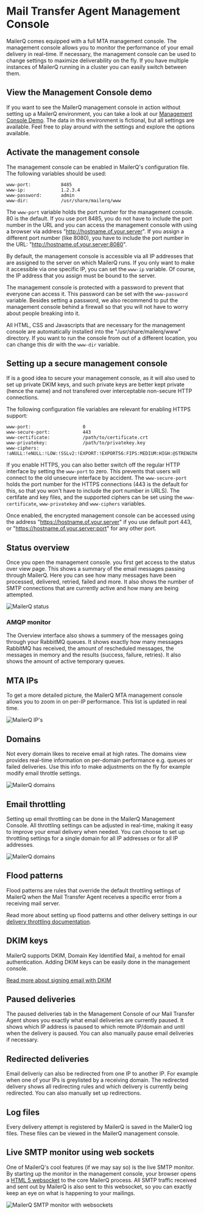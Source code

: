 # Mail Transfer Agent Management Console

MailerQ comes equipped with a full MTA management console. The management
console allows you to monitor the performance of your email delivery in 
real-time. If necessary, the management console can be used to change 
settings to maximize deliverability on the fly. If you have multiple 
instances of MailerQ running in a cluster you can easily switch between 
them.


## View the Management Console demo

If you want to see the MailerQ management console in action without 
setting up a MailerQ environment, you can take a look at our 
[Management Console Demo](http://demo.mailerq.com "MailerQ Demo environment").
The data in this environment is fictional, but all settings are available. 
Feel free to play around with the settings and explore the options available.


## Activate the management console

The management console can be enabled in MailerQ's configuration file.
The following variables should be used:

````
www-port:           8485
www-ip:             1.2.3.4
www-password:       admin
www-dir:            /usr/share/mailerq/www
````

The `www-port` variable holds the port number for the management console.
80 is the default. If you use port 8485, you do
not have to include the port number in the URL and you can access the
management console with using a browser via address "http://hostname.of.your.server". 
If you assign a different port number (like 8080), you have to include
the port number in the URL: "http://hostname.of.your.server:8080".

By default, the management console is accessible via all IP addresses that are 
assigned to the server on which MailerQ runs. If you only want to make
it accessible via one specific IP, you can set the `www-ip` variable.
Of course, the IP address that you assign must be bound to the server.

The management console is protected with a password to prevent that 
everyone can access it. This password can be set with the `www-password`
variable. Besides setting a password, we also recommend to put the
management console behind a firewall so that you will not have to worry
about people breaking into it.

All HTML, CSS and Javascripts that are necessary for the management 
console are automatically installed into the "/usr/share/mailerq/www"
directory. If you want to run the console from out of a different
location, you can change this dir with the `www-dir` variable.


## Setting up a secure management console

If is a good idea to secure your management console, as it will also
used to set up private DKIM keys, and such private keys are better
kept private (hence the name) and not transfered over interceptable 
non-secure HTTP connections.

The following configuration file variables are relevant for enabling 
HTTPS support:

````
www-port:                   0
www-secure-port:            443
www-certificate:            /path/to/certificate.crt
www-privatekey:             /path/to/privatekey.key
www-ciphers:                !aNULL:!eNULL:!LOW:!SSLv2:!EXPORT:!EXPORT56:FIPS:MEDIUM:HIGH:@STRENGTH
````

If you enable HTTPS, you can also better switch off the regular HTTP
interface by setting the `www-port` to zero. This prevents that users
will connect to the old unsecure interface by accident. The `www-secure-port`
holds the port number for the HTTPS connections (443 is the default for 
this, so that you won't have to include the port number in URLS). The
certifate and key files, and the supported ciphers can be set using
the `www-certificate`, `www-privatekey` and `www-ciphers` variables.

Once enabled, the encrypted management console can be accessed using
the address "https://hostname.of.your.server" if you use default port 443,
or "https://hostname.of.your.server:port" for any other port.


## Status overview

Once you open the management console. you first get access to the status
over view page. This shows a summary of the email messages passing through
MailerQ. Here you can see how many messages have been processed, delivered,
retried, failed and more. It also shows the number of SMTP connections 
that are currently active and how many are being attempted.

![MailerQ status](copernica-docs:Mailerq/Images/mailerq-overview.png)


### AMQP monitor

The Overview interface also shows a summery of the messages going through 
your RabbitMQ queues. It shows exactly how many messages RabbitMQ has 
received, the amount of rescheduled messages, the messages in memory and 
the results (success, failure, retries). It also shows the amount of 
active temporary queues.


## MTA IPs

To get a more detailed picture, the MailerQ MTA management console allows 
you to zoom in on per-IP performance. This list is updated in real time.

![MailerQ IP's](copernica-docs:Mailerq/Images/mailerq-mta-ips.png)


## Domains

Not every domain likes to receive email at high rates. The domains view 
provides real-time information on per-domain performance e.g. queues or 
failed deliveries. Use this info to make adjustments on the fly for 
example modify email throttle settings.

![MailerQ domains](copernica-docs:Mailerq/Images/mailerq-domains.png)


## Email throttling

Setting up email throttling can be done in the MailerQ Management Console. 
All throttling settings can be adjusted in real-time, making it easy to 
improve your email delivery when needed. You can choose to set up 
throttling settings for a single domain for all IP addresses or for all 
IP addresses.

![MailerQ domains](copernica-docs:Mailerq/Images/mailerq-email-throttling.png)


## Flood patterns

Flood patterns are rules that override the default throttling settings 
of MailerQ when the Mail Transfer Agent receives a specific error from a
receiving mail server.

Read more about setting up flood patterns and other delivery settings in our
[delivery throttling documentation](copernica-docs:Mailerq/delivery-limits).

## DKIM keys

MailerQ supports DKIM, Domain Key Identified Mail, a mehtod for email 
authentication. Adding DKIM keys can be easily done in the management 
console.

[Read more about signing email with DKIM](copernica-docs:Mailerq/dkim "MailerQ DKIM documentation")

## Paused deliveries

The paused deliveries tab in the Management Console of our Mail Transfer
Agent shows you exactly what email deliveries are currently paused. It 
shows which IP address is paused to which remote IP/domain and until 
when the delivery is paused. You can also manually pause email 
deliveries if necessary.


## Redirected deliveries

Email deliveriy can also be redirected from one IP to another IP. For 
example when one of your IPs is greylisted by a receiving domain. The 
redirected delivery shows all redirecting rules and which delivery is 
currently being redirected. You can also manually set up redirections.


## Log files

Every delivery attempt is registered by MailerQ is saved in the MailerQ
log files. These files can be viewed in the MailerQ management console.


## Live SMTP monitor using web sockets

One of MailerQ's cool features (if we may say so) is the live SMTP 
monitor. By starting up the monitor in the management console, your 
browser opens a [HTML 5 websocket](http://www.websocket.org) to the core
MailerQ process. All SMTP traffic received and sent out by MailerQ is 
also sent to this websocket, so you can exactly keep an eye on what is 
happening to your mailings.

![MailerQ SMTP monitor with websockets](copernica-docs:Mailerq/Images/mailerq-websocket.png)

